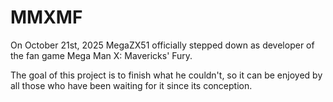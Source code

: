 # MMXMF
On October 21st, 2025 MegaZX51 officially stepped down as developer of the fan game Mega Man X: Mavericks' Fury.

The goal of this project is to finish what he couldn't, so it can be enjoyed by all those who have been waiting for it since its conception.
